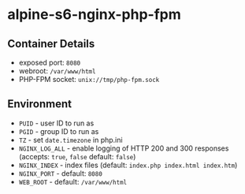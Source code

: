 # alpine-s6-nginx-php-fpm

## Container Details

* exposed port: `8080`
* webroot: `/var/www/html`
* PHP-FPM socket: `unix://tmp/php-fpm.sock`

## Environment

* `PUID`          - user ID to run as
* `PGID`          - group ID to run as
* `TZ`		      - set `date.timezone` in php.ini
* `NGINX_LOG_ALL` - enable logging of HTTP 200 and 300 responses (accepts: `true`, `false` default: `false`)
* `NGINX_INDEX`   - index files (default: `index.php index.html index.htm`)
* `NGINX_PORT`    - default: `8080`
* `WEB_ROOT`      - default: `/var/www/html`

